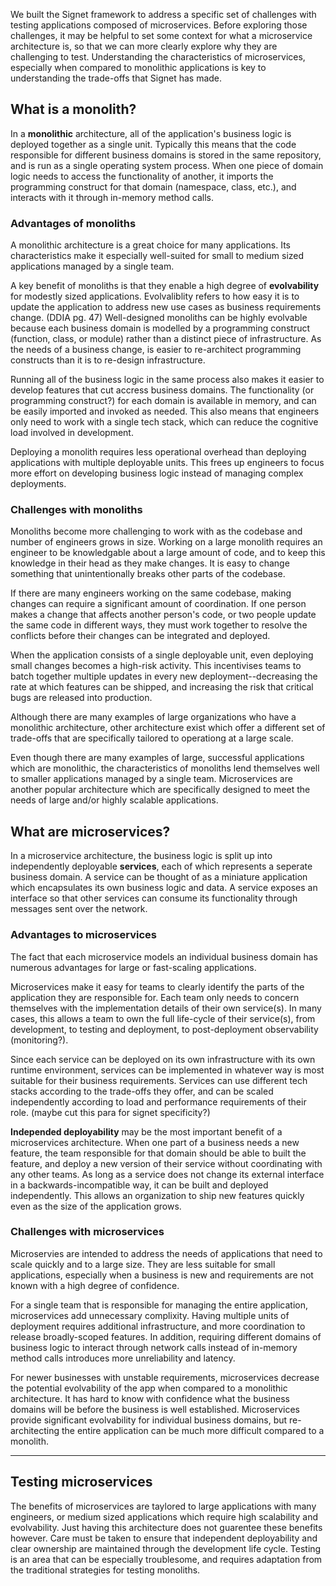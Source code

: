 We built the Signet framework to address a specific set of challenges with testing applications composed of microservices. Before exploring those challenges, it may be helpful to set some context for what a microservice architecture is, so that we can more clearly explore why they are challenging to test. Understanding the characteristics of microservices, especially when compared to monolithic applications is key to understanding the trade-offs that Signet has made.

## What is a monolith?

In a **monolithic** architecture, all of the application's business logic is deployed together as a single unit. Typically this means that the code responsible for different business domains is stored in the same repository, and is run as a single operating system process. When one piece of domain logic needs to access the functionality of another, it imports the programming construct for that domain (namespace, class, etc.), and interacts with it through in-memory method calls.


### Advantages of monoliths

A monolithic architecture is a great choice for many applications. Its characteristics make it especially well-suited for small to medium sized applications managed by a single team.

A key benefit of monoliths is that they enable a high degree of **evolvability** for modestly sized applications. Evolvaliblity refers to how easy it is to update the application to address new use cases as business requirements change. (DDIA pg. 47) Well-designed monoliths can be highly evolvable because each business domain is modelled by a programming construct (function, class, or module) rather than a distinct piece of infrastructure. As the needs of a business change, is easier to re-architect programming constructs than it is to re-design infrastructure.

Running all of the business logic in the same process also makes it easier to develop features that cut accress business domains. The functionality (or programming construct?) for each domain is available in memory, and can be easily imported and invoked as needed. This also means that engineers only need to work with a single tech stack, which can reduce the cognitive load involved in development.

Deploying a monolith requires less operational overhead than deploying applications with multiple deployable units. This frees up engineers to focus more effort on developing business logic instead of managing complex deployments.


### Challenges with monoliths

Monoliths become more challenging to work with as the codebase and number of engineers grows in size. Working on a large monolith requires an engineer to be knowledgable about a large amount of code, and to keep this knowledge in their head as they make changes. It is easy to change something that unintentionally breaks other parts of the codebase.

If there are many engineers working on the same codebase, making changes can require a significant amount of coordination. If one person makes a change that affects another person's code, or two people update the same code in different ways, they must work together to resolve the conflicts before their changes can be integrated and deployed.

When the application consists of a single deployable unit, even deploying small changes becomes a high-risk activity. This incentivises teams to batch together multiple updates in every new deployment--decreasing the rate at which features can be shipped, and increasing the risk that critical bugs are released into production. 

Although there are many examples of large organizations who have a monolithic architecture, other architecture exist which offer a different set of trade-offs that are specifically tailored to operationg at a large scale.

Even though there are many examples of large, successful applications which are monolithic, the characteristics of monoliths lend themselves well to smaller applications managed by a single team. Microservices are another popular architecture which are specifically designed to meet the needs of large and/or highly scalable applications.


## What are microservices?

In a microservice architecture, the business logic is split up into independently deployable **services**, each of which represents a seperate business domain. A service can be thought of as a miniature application which encapsulates its own business logic and data. A service exposes an interface so that other services can consume its functionality through messages sent over the network.


### Advantages to microservices

The fact that each microservice models an individual business domain has numerous advantages for large or fast-scaling applications.

Microservices make it easy for teams to clearly identify the parts of the application they are responsible for. Each team only needs to concern themselves with the implementation details of their own service(s). In many cases, this allows a team to own the full life-cycle of their service(s), from development, to testing and deployment, to post-deployment observability (monitoring?).

Since each service can be deployed on its own infrastructure with its own runtime environment, services can be implemented in whatever way is most suitable for their business requirements. 
Services can use different tech stacks according to the trade-offs they offer, and can be scaled independently according to load and performance requirements of their role. (maybe cut this para for signet specificity?)

**Independed deployability** may be the most important benefit of a microservices architecture. When one part of a business needs a new feature, the team responsible for that domain should be able to built the feature, and deploy a new version of their service without coordinating with any other teams. As long as a service does not change its external interface in a backwards-incompatible way, it can be built and deployed independently. This allows an organization to ship new features quickly even as the size of the application grows.


### Challenges with microservices

Microservies are intended to address the needs of applications that need to scale quickly and to a large size. They are less suitable for small applications, especially when a business is new and requirements are not known with a high degree of confidence.

For a single team that is responsible for managing the entire application, microservices add unnecessary complixity. Having multiple units of deployment requires additional infrastructure, and more coordination to release broadly-scoped features. In addition, requiring different domains of business logic to interact through network calls instead of in-memory method calls introduces more unreliability and latency.

For newer businesses with unstable requirements, microservices decrease the potential evolvability of the app when compared to a monolithic architecture. It has hard to know with confidence what the business domains will be before the business is well established. Microservices provide significant evolvability for individual business domains, but re-architecting the entire application can be much more difficult compared to a monolith.


-----
## Testing microservices


The benefits of microservices are taylored to large applications with many engineers, or medium sized applications which require high scalability and evolvability. Just having this architecture does not guarentee these benefits however. Care must be taken to ensure that independent deployability and clear ownership are maintained through the development life cycle. Testing is an area that can be especially troublesome, and requires adaptation from the traditional strategies for testing monoliths.